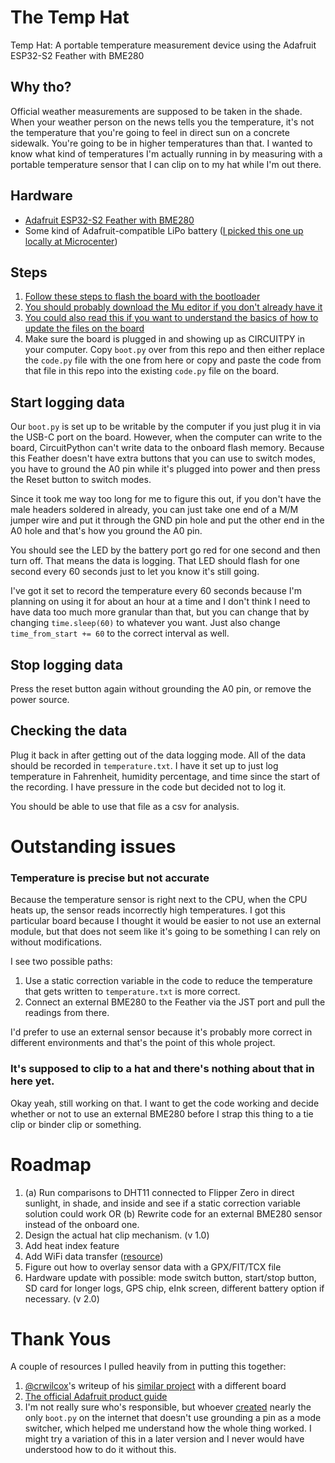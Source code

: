 # The Temp Hat
Temp Hat: A portable temperature measurement device using the Adafruit ESP32-S2 Feather with BME280

## Why tho?

Official weather measurements are supposed to be taken in the shade. When your weather person on the news tells you the temperature, it's not the temperature that you're going to feel in direct sun on a concrete sidewalk. You're going to be in higher temperatures than that. I wanted to know what kind of temperatures I'm actually running in by measuring with a portable temperature sensor that I can clip on to my hat while I'm out there.

## Hardware
* [Adafruit ESP32-S2 Feather with BME280](https://www.adafruit.com/product/5303)
* Some kind of Adafruit-compatible LiPo battery ([I picked this one up locally at Microcenter](https://www.microcenter.com/product/503621/adafruit-industries-lithium-ion-battery-37v-2000mah))

## Steps
1. [Follow these steps to flash the board with the bootloader](https://learn.adafruit.com/adafruit-esp32-s2-feather/install-uf2-bootloader)
2. [You should probably download the Mu editor if you don't already have it](https://learn.adafruit.com/adafruit-esp32-s2-feather/installing-mu-editor)
3. [You could also read this if you want to understand the basics of how to update the files on the board](https://learn.adafruit.com/adafruit-esp32-s2-feather/the-circuitpy-drive)
4. Make sure the board is plugged in and showing up as CIRCUITPY in your computer. Copy `boot.py` over from this repo and then either replace the `code.py` file with the one from here or copy and paste the code from that file in this repo into the existing `code.py` file on the board.

## Start logging data
Our `boot.py` is set up to be writable by the computer if you just plug it in via the USB-C port on the board. However, when the computer can write to the board, CircuitPython can't write data to the onboard flash memory. Because this Feather doesn't have extra buttons that you can use to switch modes, you have to ground the A0 pin while it's plugged into power and then press the Reset button to switch modes. 

Since it took me way too long for me to figure this out, if you don't have the male headers soldered in already, you can just take one end of a M/M jumper wire and put it through the GND pin hole and put the other end in the A0 hole and that's how you ground the A0 pin.

You should see the LED by the battery port go red for one second and then turn off. That means the data is logging. That LED should flash for one second every 60 seconds just to let you know it's still going.

I've got it set to record the temperature every 60 seconds because I'm planning on using it for about an hour at a time and I don't think I need to have data too much more granular than that, but you can change that by changing `time.sleep(60)` to whatever you want. Just also change `time_from_start += 60` to the correct interval as well.

## Stop logging data
Press the reset button again without grounding the A0 pin, or remove the power source.

## Checking the data
Plug it back in after getting out of the data logging mode. All of the data should be recorded in `temperature.txt`. I have it set up to just log temperature in Fahrenheit, humidity percentage, and time since the start of the recording. I have pressure in the code but decided not to log it.

You should be able to use that file as a csv for analysis.

# Outstanding issues

### Temperature is precise but not accurate
Because the temperature sensor is right next to the CPU, when the CPU heats up, the sensor reads incorrectly high temperatures. I got this particular board because I thought it would be easier to not use an external module, but that does not seem like it's going to be something I can rely on without modifications.

I see two possible paths:
  1. Use a static correction variable in the code to reduce the temperature that gets written to `temperature.txt` is more correct.
  2. Connect an external BME280 to the Feather via the JST port and pull the readings from there.

I'd prefer to use an external sensor because it's probably more correct in different environments and that's the point of this whole project.

### It's supposed to clip to a hat and there's nothing about that in here yet.
Okay yeah, still working on that. I want to get the code working and decide whether or not to use an external BME280 before I strap this thing to a tie clip or binder clip or something.

# Roadmap

1. (a) Run comparisons to DHT11 connected to Flipper Zero in direct sunlight, in shade, and inside and see if a static correction variable solution could work OR (b) Rewrite code for an external BME280 sensor instead of the onboard one.
2. Design the actual hat clip mechanism. (v 1.0)
3. Add heat index feature
4. Add WiFi data transfer ([resource](https://www.hackster.io/robin-cole/data-logging-zero-to-hero-with-circuitpython-and-mqtt-05af61))
5. Figure out how to overlay sensor data with a GPX/FIT/TCX file
6. Hardware update with possible: mode switch button, start/stop button, SD card for longer logs, GPS chip, eInk screen, different battery option if necessary. (v 2.0)

# Thank Yous

A couple of resources I pulled heavily from in putting this together:
1. [@crwilcox](https://github.com/crwilcox)'s writeup of his [similar project](https://chriswilcox.dev/blog/2020/11/17/Collecting-temperature-data-with-CircuitPython.html) with a different board
2. [The official Adafruit product guide](https://learn.adafruit.com/adafruit-esp32-s2-feather/storage)
3. I'm not really sure who's responsible, but whoever [created](https://github.com/tuupola/circuitpython/blob/master/examples/SDdatalogger/boot.py) nearly the only `boot.py` on the internet that doesn't use grounding a pin as a mode switcher, which helped me understand how the whole thing worked. I might try a variation of this in a later version and I never would have understood how to do it without this.
